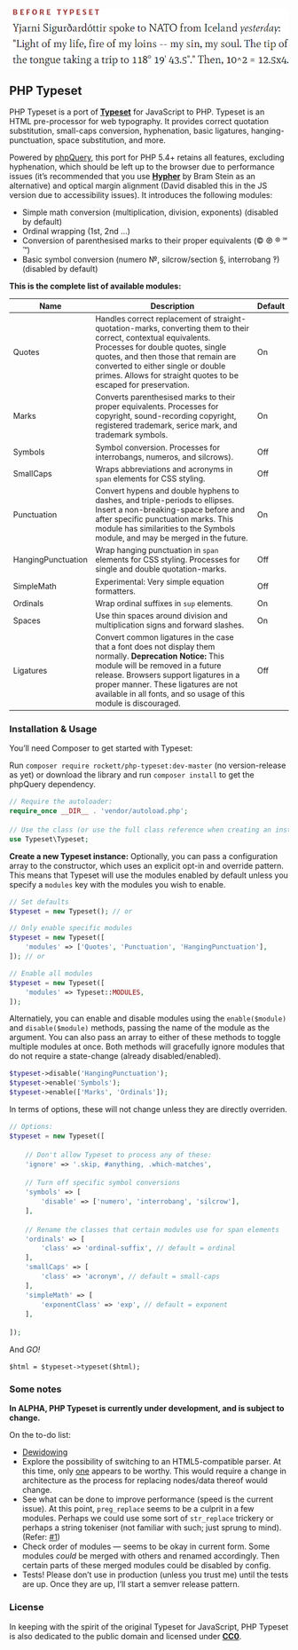 ![](before_after.gif)

## PHP Typeset

PHP Typeset is a port of **[Typeset](https://github.com/davidmerfield/Typeset)** for JavaScript to PHP. Typeset is an HTML pre-processor for web typography. It provides correct quotation substitution, small-caps conversion, hyphenation, basic ligatures, hanging-punctuation, space substitution, and more.

Powered by [phpQuery](https://github.com/electrolinux/phpquery), this port for PHP 5.4+ retains all features, excluding hyphenation, which should be left up to the browser due to performance issues (it’s recommended that you use **[Hypher](https://github.com/bramstein/hypher)** by Bram Stein as an alternative) and optical margin alignment (David disabled this in the JS version due to accessibility issues). It introduces the following modules:

- Simple math conversion (multiplication, division, exponents) (disabled by default)
- Ordinal wrapping (1st, 2nd ...)
- Conversion of parenthesised marks to their proper equivalents (© ℗ ® ℠ ™)
- Basic symbol conversion (numero №, silcrow/section §, interrobang ‽) (disabled by default)

**This is the complete list of available modules:**

Name | Description | Default
---|---|---
Quotes | Handles correct replacement of straight-quotation-marks, converting them to their correct, contextual equivalents. Processes for double quotes, single quotes, and then those that remain are converted to either single or double primes. Allows for straight quotes to be escaped for preservation. | On
Marks | Converts parenthesised marks to their proper equivalents. Processes for copyright, sound-recording copyright, registered trademark, serice mark, and trademark symbols. | On
Symbols | Symbol conversion. Processes for interrobangs, numeros, and silcrows). | Off
SmallCaps | Wraps abbreviations and acronyms in `span` elements for CSS styling. | Off
Punctuation | Convert hypens and double hyphens to dashes, and triple-periods to ellipses. Insert a non-breaking-space before and after specific punctuation marks. This module has similarities to the Symbols module, and may be merged in the future. | On
HangingPunctuation | Wrap hanging punctuation in `span` elements for CSS styling. Processes for single and double quotation-marks. | Off
SimpleMath | Experimental: Very simple equation formatters. | Off
Ordinals | Wrap ordinal suffixes in `sup` elements. | On
Spaces | Use thin spaces around division and multiplication signs and forward slashes. | On
Ligatures | Convert common ligatures in the case that a font does not display them normally. **Deprecation Notice:** This module will be removed in a future release. Browsers support ligatures in a proper manner. These ligatures are not available in all fonts, and so usage of this module is discouraged. | Off

### Installation & Usage

You’ll need Composer to get started with Typeset:

Run `composer require rockett/php-typeset:dev-master` (no version-release as yet) or download the library and run `composer install` to get the phpQuery dependency.

```php
// Require the autoloader:
require_once __DIR__ . 'vendor/autoload.php';

// Use the class (or use the full class reference when creating an instance):
use Typeset\Typeset;
```

**Create a new Typeset instance:** Optionally, you can pass a configuration array to the constructor, which uses an explicit opt-in and override pattern. This means that Typeset will use the modules enabled by default unless you specify a `modules` key with the modules you wish to enable.

```php
// Set defaults
$typeset = new Typeset(); // or
```

```php
// Only enable specific modules
$typeset = new Typeset([
	'modules' => ['Quotes', 'Punctuation', 'HangingPunctuation'],
]); // or
```

```php
// Enable all modules
$typeset = new Typeset([
    'modules' => Typeset::MODULES,
]);
```

Alternatiely, you can enable and disable modules using the `enable($module)` and `disable($module)` methods, passing the name of the module as the argument. You can also pass an array to either of these methods to toggle multiple modules at once. Both methods will gracefully ignore modules that do not require a state-change (already disabled/enabled).

```php
$typeset->disable('HangingPunctuation');
$typeset->enable('Symbols');
$typeset->enable(['Marks', 'Ordinals']);
```

In terms of options, these will not change unless they are directly overriden.

```php
// Options:
$typeset = new Typeset([

    // Don't allow Typeset to process any of these:
    'ignore' => '.skip, #anything, .which-matches',

    // Turn off specific symbol conversions
    'symbols' => [
    	'disable' => ['numero', 'interrobang', 'silcrow'],
    ],

    // Rename the classes that certain modules use for span elements
    'ordinals' => [
        'class' => 'ordinal-suffix', // default = ordinal
    ],
    'smallCaps' => [
        'class' => 'acronym', // default = small-caps
    ],
    'simpleMath' => [
        'exponentClass' => 'exp', // default = exponent
    ],

]);
```

And *GO!*

```
$html = $typeset->typeset($html);
```

### Some notes

**In ALPHA, PHP Typeset is currently under development, and is subject to change.**

On the to-do list:

- [Dewidowing](https://github.com/davidmerfield/Typeset/issues/34)
- Explore the possibility of switching to an HTML5-compatible parser. At this time, only [one](https://github.com/Masterminds/html5-php) appears to be worthy. This would require a change in architecture as the process for replacing nodes/data thereof would change.
- See what can be done to improve performance (speed is the current issue). At this point, `preg_replace` seems to be a culprit in a few modules. Perhaps we could use some sort of `str_replace` trickery or perhaps a string tokeniser (not familiar with such; just sprung to mind). (Refer: [#1](https://github.com/mikerockett/php-typeset/issues/1))
- Check order of modules — seems to be okay in current form. Some modules *could* be merged with others and renamed accordingly. Then certain parts of these merged modules could be disabled by config.
- Tests! Please don’t use in production (unless you trust me) until the tests are up. Once they are up, I’ll start a semver release pattern.

### License

In keeping with the spirit of the original Typeset for JavaScript, PHP Typeset is also dedicated to the public domain and licensed under **[CC0](LICENSE.md)**.